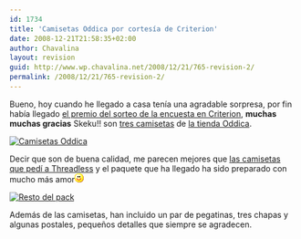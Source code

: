 ```yaml
---
id: 1734
title: 'Camisetas Oddica por cortesía de Criterion'
date: 2008-12-21T21:58:35+02:00
author: Chavalina
layout: revision
guid: http://www.wp.chavalina.net/2008/12/21/765-revision-2/
permalink: /2008/12/21/765-revision-2/
---
```

Bueno, hoy cuando he llegado a casa tenía una agradable sorpresa, por fin había llegado <a href="http://www.criteriondg.info/wordpress/archives/2006/11/22/mini-encuesta-criterion-ii/" target="_blank">el premio del sorteo de la encuesta en Criterion</a>, **muchas muchas gracias** Skeku!! son <a href="http://flickr.com/photos/chavalina/tags/oddica/" target="_blank">tres camisetas</a> de <a href="http://www.oddica.com/catalog/shop.php" target="_blank">la tienda Oddica</a>.

<p class="imgcentro">
  <a href="http://www.flickr.com/photos/chavalina/311963939/" title="Photo Sharing"><img src="http://static.flickr.com/109/311963939_a7f691fcd4_m.jpg" width="240" height="180" alt="Camisetas Oddica" /></a>
</p>

Decir que son de buena calidad, me parecen mejores que <a href="http://chavalina.net/comentar.php?idpost=665" target="_blank">las camisetas que pedí a Threadless</a> y el paquete que ha llegado ha sido preparado con mucho más amor![emo](/imagenes/emoticonos/sonrisa.gif) 

<p class="imgcentro">
  <a href="http://www.flickr.com/photos/chavalina/311963944/" title="Photo Sharing"><img src="http://static.flickr.com/113/311963944_6e836e7c49_m.jpg" width="240" height="180" alt="Resto del pack" /></a>
</p>

Además de las camisetas, han incluido un par de pegatinas, tres chapas y algunas postales, pequeños detalles que siempre se agradecen.